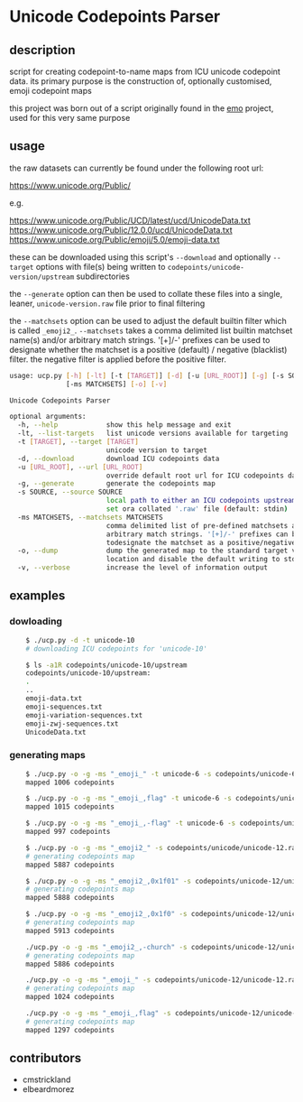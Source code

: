 # Unicode Codepoints Parser

## description
script for creating codepoint-to-name maps from ICU unicode codepoint data. its primary purpose is the construction of, optionally customised, emoji codepoint maps

this project was born out of a script originally found in the [emo](https://github.com/cmstrickland/emo) project, used for this very same purpose

## usage
the raw datasets can currently be found under the following root url:

  https://www.unicode.org/Public/

e.g.

  https://www.unicode.org/Public/UCD/latest/ucd/UnicodeData.txt
  https://www.unicode.org/Public/12.0.0/ucd/UnicodeData.txt
  https://www.unicode.org/Public/emoji/5.0/emoji-data.txt

these can be downloaded using this script's `--download` and optionally `--target` options with file(s) being written to `codepoints/unicode-version/upstream` subdirectories

the `--generate` option can then be used to collate these files into a single, leaner, `unicode-version.raw` file prior to final filtering

the `--matchsets` option can be used to adjust the default builtin filter which is called `_emoji2_`. `--matchsets` takes a comma delimited list builtin matchset name(s) and/or arbitrary match strings. '[+]/-' prefixes can be used to designate whether the matchset is a positive (default) / negative (blacklist) filter. the negative filter is applied before the positive filter.

```sh
usage: ucp.py [-h] [-lt] [-t [TARGET]] [-d] [-u [URL_ROOT]] [-g] [-s SOURCE]
              [-ms MATCHSETS] [-o] [-v]

Unicode Codepoints Parser

optional arguments:
  -h, --help            show this help message and exit
  -lt, --list-targets   list unicode versions available for targeting
  -t [TARGET], --target [TARGET]
                        unicode version to target
  -d, --download        download ICU codepoints data
  -u [URL_ROOT], --url [URL_ROOT]
                        override default root url for ICU codepoints data
  -g, --generate        generate the codepoints map
  -s SOURCE, --source SOURCE
                        local path to either an ICU codepoints upstream data
                        set ora collated '.raw' file (default: stdin)
  -ms MATCHSETS, --matchsets MATCHSETS
                        comma delimited list of pre-defined matchsets and/or
                        arbitrary match strings. '[+]/-' prefixes can be used
                        todesignate the matchset as a positive/negative filter
  -o, --dump            dump the generated map to the standard target version
                        location and disable the default writing to stdout
  -v, --verbose         increase the level of information output
```

## examples
### dowloading
```sh
    $ ./ucp.py -d -t unicode-10
    # downloading ICU codepoints for 'unicode-10'

    $ ls -a1R codepoints/unicode-10/upstream
    codepoints/unicode-10/upstream:
    .
    ..
    emoji-data.txt
    emoji-sequences.txt
    emoji-variation-sequences.txt
    emoji-zwj-sequences.txt
    UnicodeData.txt
```
### generating maps
```sh
    $ ./ucp.py -o -g -ms "_emoji_" -t unicode-6 -s codepoints/unicode-6/unicode-6.raw
    mapped 1006 codepoints

    $ ./ucp.py -o -g -ms "_emoji_,flag" -t unicode-6 -s codepoints/unicode-6/unicode-6.raw
    mapped 1015 codepoints

    $ ./ucp.py -o -g -ms "_emoji_,-flag" -t unicode-6 -s codepoints/unicode-12/unicode-12.raw
    mapped 997 codepoints

    $ ./ucp.py -o -g -ms "_emoji2_" -s codepoints/unicode/unicode-12.raw
    # generating codepoints map
    mapped 5887 codepoints

    $ ./ucp.py -o -g -ms "_emoji2_,0x1f01" -s codepoints/unicode-12/unicode-12.raw
    # generating codepoints map
    mapped 5888 codepoints

    $ ./ucp.py -o -g -ms "_emoji2_,0x1f0" -s codepoints/unicode-12/unicode-12.raw
    # generating codepoints map
    mapped 5913 codepoints

    ./ucp.py -o -g -ms "_emoji2_,-church" -s codepoints/unicode-12/unicode-12.raw
    # generating codepoints map
    mapped 5886 codepoints

    ./ucp.py -o -g -ms "_emoji_" -s codepoints/unicode-12/unicode-12.raw
    # generating codepoints map
    mapped 1024 codepoints

    ./ucp.py -o -g -ms "_emoji_,flag" -s codepoints/unicode-12/unicode-12.raw
    # generating codepoints map
    mapped 1297 codepoints
```

## contributors
- cmstrickland
- elbeardmorez

